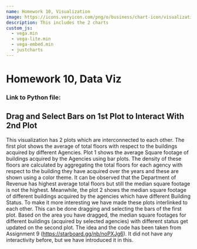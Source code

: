 ```yaml
---
name: Homework 10, Visualization 
image: https://icons.veryicon.com/png/o/business/chart-icon/visualization-icon-07-07.png
description: This includes the 2 charts 
custom_js:
  - vega.min
  - vega-lite.min
  - vega-embed.min
  - justcharts
---
```



# Homework 10, Data Viz
### Link to Python file: <a href="https://github.com/achuri2/achuri2.github.io/blob/07b9c9ebc45e616a8c67b6f03bd4d13031258925/Churi_Akshant-Malik_Smit-Choudhari_Samruddhi-assignment10.ipynb"></a>
## Drag and Select Bars on 1st Plot to Interact With 2nd Plot

This visualization has 2 plots which are interconnected to each other. The first plot shows the average of total floors with respect to the buildings acquired by different Agencies. Plot 1 shows the average Square footage of buildings acquired by the Agencies using bar plots. The density of these floors are calculated by aggregating the total floors for each agency with respect to the building they have acquired over the years and these are shown using a color theme. It can be observed that the Department of Revenue has highest average total floors but still the median square footage is not the highest. Meanwhile, the plot 2 shows the median square footage of different buildings acquired by the agencies which have different Building Status. To make it more interesting we have made these plots interlinked to each other. This can be done dragging and selecting the bars of the first plot. Based on the area you have dragged, the median square footages for different buildings (acquired by selected agencies) with different status get updated on the second plot. 
The idea and the code has been taken from Assignment 9 (https://starboard.gg/nb/noPXJg6). It did not have any interactivity before, but we have introduced it in this.
<vegachart schema-url="{{ site.baseurl }}/assets/json/file.json" style="width: 100%"></vegachart>

